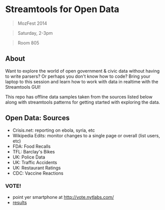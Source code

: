# Streamtools for Open Data

> MozFest 2014

> Saturday, 2-3pm

> Room 805


## About

Want to explore the world of open government & civic data without having to write parsers? Or perhaps you don't know how to code? Bring your laptop to this session and learn how to work with data in realtime with the Streamtools GUI! 


This repo has offline data samples taken from the sources listed below along with streamtools patterns for getting started with exploring the data.

## Open Data: Sources

* Crisis.net: reporting on ebola, syria, etc
* Wikipedia Edits: monitor changes to a single page or overall (list users, etc)
* FDA: Food Recalls
* TFL: Barclay's Bikes
* UK: Police Data
* UK: Traffic Accidents
* UK: Restaurant Ratings
* CDC: Vaccine Reactions

### VOTE!

* point yer smartphone at http://vote.nytlabs.com/
* [results](http://vote.nytlabs.com/results.html)


